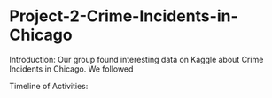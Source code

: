 # Project-2-Crime-Incidents-in-Chicago

Introduction: Our group found interesting data on Kaggle about Crime Incidents in Chicago. We followed

Timeline of Activities:
